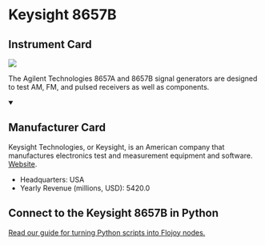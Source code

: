 
# Keysight 8657B

## Instrument Card

<img src="https://v5.airtableusercontent.com/v1/19/19/1691539200000/Sx_451sbIk2632EpkrPEig/zRwtYw4mdHpK0Nr0vm9Bq_qrp0QVh6iRqtaZcx_6AJvHGzTWfxAsKOTDh2wJXSKDQo_Li6yElJw0JK3PqAYgnw/c8VdnFunmThJHquZunBuD6_B48zOf3j9LkvU8JtV-cA"/>
<p>The Agilent Technologies 8657A and 8657B signal generators are designed to test AM, FM, and pulsed receivers as well as components.</p>

<details open>
<summary><h2>Manufacturer Card</h2></summary>

Keysight Technologies, or Keysight, is an American company that manufactures electronics test and measurement equipment and software. <a href="https://www.keysight.com/us/en/home.html">Website</a>.

<ul>
  <li>Headquarters: USA</li>
  <li>Yearly Revenue (millions, USD): 5420.0</li>
</ul>
</details>

## Connect to the Keysight 8657B in Python

[Read our guide for turning Python scripts into Flojoy nodes.](https://docs.flojoy.ai/custom-nodes/creating-custom-node/)


